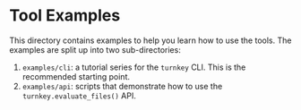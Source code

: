 # Tool Examples

This directory contains examples to help you learn how to use the tools. The examples are split up into two sub-directories:
1. `examples/cli`: a tutorial series for the `turnkey` CLI. This is the recommended starting point.
1. `examples/api`: scripts that demonstrate how to use the `turnkey.evaluate_files()` API.

